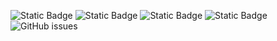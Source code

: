 ![Static Badge](https://img.shields.io/badge/blacklists-60-000000) ![Static Badge](https://img.shields.io/badge/blacklisted-2974321-cc0000) ![Static Badge](https://img.shields.io/badge/whitelisted-2242-00CC00) ![Static Badge](https://img.shields.io/badge/streaming_blacklist-28106-000000) ![GitHub issues](https://img.shields.io/github/issues/fabriziosalmi/blacklists)
